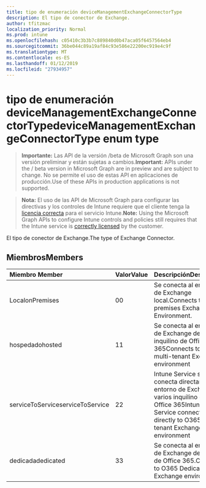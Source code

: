 ```yaml
---
title: tipo de enumeración deviceManagementExchangeConnectorType
description: El tipo de conector de Exchange.
author: tfitzmac
localization_priority: Normal
ms.prod: intune
ms.openlocfilehash: c05410c3b3b7c889840d0b47aca05f6457564eb4
ms.sourcegitcommit: 36be044c89a19af84c93e586e22200ec919e4c9f
ms.translationtype: MT
ms.contentlocale: es-ES
ms.lasthandoff: 01/12/2019
ms.locfileid: "27934957"
---
```

# <a name="devicemanagementexchangeconnectortype-enum-type"></a><span data-ttu-id="58384-103">tipo de enumeración deviceManagementExchangeConnectorType</span><span class="sxs-lookup"><span data-stu-id="58384-103">deviceManagementExchangeConnectorType enum type</span></span>

> <span data-ttu-id="58384-104">**Importante:** Las API de la versión /beta de Microsoft Graph son una versión preliminar y están sujetas a cambios.</span><span class="sxs-lookup"><span data-stu-id="58384-104">**Important:** APIs under the / beta version in Microsoft Graph are in preview and are subject to change.</span></span> <span data-ttu-id="58384-105">No se permite el uso de estas API en aplicaciones de producción.</span><span class="sxs-lookup"><span data-stu-id="58384-105">Use of these APIs in production applications is not supported.</span></span>

> <span data-ttu-id="58384-106">**Nota:** El uso de las API de Microsoft Graph para configurar las directivas y los controles de Intune requiere que el cliente tenga la [licencia correcta](https://go.microsoft.com/fwlink/?linkid=839381) para el servicio Intune.</span><span class="sxs-lookup"><span data-stu-id="58384-106">**Note:** Using the Microsoft Graph APIs to configure Intune controls and policies still requires that the Intune service is [correctly licensed](https://go.microsoft.com/fwlink/?linkid=839381) by the customer.</span></span>

<span data-ttu-id="58384-107">El tipo de conector de Exchange.</span><span class="sxs-lookup"><span data-stu-id="58384-107">The type of Exchange Connector.</span></span>
## <a name="members"></a><span data-ttu-id="58384-108">Miembros</span><span class="sxs-lookup"><span data-stu-id="58384-108">Members</span></span>
|<span data-ttu-id="58384-109">Miembro	</span><span class="sxs-lookup"><span data-stu-id="58384-109">Member</span></span>|<span data-ttu-id="58384-110">Valor</span><span class="sxs-lookup"><span data-stu-id="58384-110">Value</span></span>|<span data-ttu-id="58384-111">Descripción</span><span class="sxs-lookup"><span data-stu-id="58384-111">Description</span></span>|
|:---|:---|:---|
|<span data-ttu-id="58384-112">Local</span><span class="sxs-lookup"><span data-stu-id="58384-112">onPremises</span></span>|<span data-ttu-id="58384-113">0</span><span class="sxs-lookup"><span data-stu-id="58384-113">0</span></span>|<span data-ttu-id="58384-114">Se conecta al entorno de Exchange local.</span><span class="sxs-lookup"><span data-stu-id="58384-114">Connects to on-premises Exchange Environment.</span></span>|
|<span data-ttu-id="58384-115">hospedado</span><span class="sxs-lookup"><span data-stu-id="58384-115">hosted</span></span>|<span data-ttu-id="58384-116">1</span><span class="sxs-lookup"><span data-stu-id="58384-116">1</span></span>|<span data-ttu-id="58384-117">Se conecta al entorno de Exchange de varios inquilino de Office 365</span><span class="sxs-lookup"><span data-stu-id="58384-117">Connects to O365 multi-tenant Exchange environment</span></span>|
|<span data-ttu-id="58384-118">serviceToService</span><span class="sxs-lookup"><span data-stu-id="58384-118">serviceToService</span></span>|<span data-ttu-id="58384-119">2</span><span class="sxs-lookup"><span data-stu-id="58384-119">2</span></span>|<span data-ttu-id="58384-120">Intune Service se conecta directamente al entorno de Exchange de varios inquilino de Office 365</span><span class="sxs-lookup"><span data-stu-id="58384-120">Intune Service connects directly to O365 multi-tenant Exchange environment</span></span>|
|<span data-ttu-id="58384-121">dedicada</span><span class="sxs-lookup"><span data-stu-id="58384-121">dedicated</span></span>|<span data-ttu-id="58384-122">3</span><span class="sxs-lookup"><span data-stu-id="58384-122">3</span></span>|<span data-ttu-id="58384-123">Se conecta al entorno de Exchange dedicados de Office 365.</span><span class="sxs-lookup"><span data-stu-id="58384-123">Connects to O365 Dedicated Exchange environment.</span></span>|





